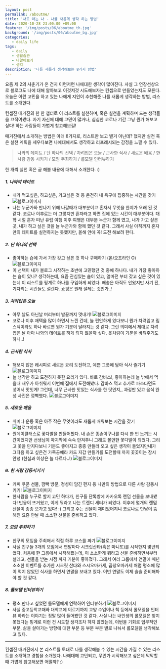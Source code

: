 ```yaml
---
layout: post
permalink: /aboutme/
title: '새로 아는 나 - 나를 새롭게 생각 하는 방법'
date: 2020-10-28 23:00:00 +09:00
feature: '/img/posts/06/aboutme_th.jpg'
background: '/img/posts/06/aboutme_bg.jpg'
categories:
   - daily life
tags:
   - daily
   - 생활습관
   - 나알아보기
   - 생각
description: '나를 새롭게 생각해보는 8가지 방법'
---
```

요즘 제 2의 사춘기가 온 건지 이런저런 나에대한 생각이 많아진다. 사실 그 연장선상으로 블로그도 나에 대해 알아보고 이것저것 시도해보자는 컨셉으로 만들었는지도 모른다. 오늘은 이런 고민을 하고 있는 나에게 지인이 추천해준 나를 새롭게 생각하는 방법, 리스트를 소개한다.

컨셉진 매거진의 한 한 챕터로 이 리스트를 실천하며, 혹은 실천을 계획하며 드는 생각들을 끄적여봤다. 자기 자신에 대해 고민이 많거나, 심심한 코로나 기간 그냥 뭔가 해보고 싶다! 하는 사람들이 가볍게 참고해보길!

매거진에서 소개하는 방법은 아래 8가지로, 리스트만 보고 별거 아닌데? 했지만 실천 혹은 실천 계획을 세우다보면 나에대해서도 생각하고 리프레시되는 감정을 느낄 수 있다.


>나와의 데이트 / 단 하나의 선택 / 차려입은 오늘 / 근사한 식사 /
새로운 배움 / 한 사람 감동 시키기 / 모임 주최하기 / 롤모델 인터뷰하기

한 개씩 실천 혹은 곧 해볼 내용에 대해서 소개한다. :)

##### 1. 나와의 데이트

- 내가 먹고싶은, 하고싶은, 가고싶은 것 등 온전히 내 욕구에 집중하는 시간을 갖기
![블로그이미지](/img/posts/06/aboutme-1.jpg)
- 나는 누군가와 만나기 위해 나갈때가 대부분이고 혼자서 무엇을 한지가 오래 된 것 같다. 코로나 이후로는 더 그렇지만 혼자라고 하면 집에 있는 시간이 대부분이다. 대학 시절 혼자 떠난 유럽 여행 이후 여행은 대부분 누군가 함께 였고, 내가 가고 싶은 곳, 내가 하고 싶은 것을 늘 누군가와 함께 했던 것 같다. 그래서 사실 아직까지 혼자만의 데이트를 실천하지는 못했지만, 올해 안에 꼭! 도전 해보려 한다.



##### 2. 단 하나의 선택

- 좋아하는 숍에 가서 가장 갖고 싶은 것 하나 구매하기 (온/오프라인 O)
![블로그이미지](/img/posts/06/aboutme-2.jpg)
- 이 선택이 내가 블로그 시작하는 초반에 고민했던 것 중에 하나다. 내가 가장 좋아하는 숍이 있나? 생각하는데, 요즘 관심있는 숍이 있고, 얼마전 부터 갖고 싶은 것이 있는데 이 리스트를 핑계로 하나를 구입하게 되었다. 배송은 아직도 안왔지만 사기 전, 기다리는 시간들도 설렌다. 쇼핑은 원래 설레는 것인가..!



##### 3. 차려입은 오늘

- 아무 날도 아닌날 머리부터 발끝까지 멋내기!
![블로그이미지](/img/posts/06/aboutme-3.jpg)
- 코로나 이후 재택을 많이 하면서 느낀 건데, 늘 편안하게 있다보니 뭔가 차려입고 립스틱이라도 하나 바르면 뭔가 기분이 달라지는 것 같다. 그런 의미에서 제대로 차려입은 날 아마 나와의 데이트를 하게 되지 않을까 싶다. 옷차림이 기분을 바꿔주기도 하니..!



##### 4. 근사한 식사

- 해보지 않은 레시피로 새로운 요리 도전하고, 예쁜 그릇에 담아 식사 즐기기
![블로그이미지](/img/posts/06/aboutme-4.jpg)
- 늘 생각만 하고 도전하지 못한 요리가 있다. 바로 감바스!, 좋아하는데 늘 밖에서 먹을때 새우가 아쉬워서 이번에 집에서 도전해봤다. 감바스 먹고 추가로 파스타면도 넣어서 맛잇게! 그런데, 너무 근사한 맛있는 식사를 한 탓인지,, 과정만 있고 음식 완성 사진은 깜빡했다.
![블로그이미지](/img/posts/06/aboutme-4-2.jpg)



##### 5. 새로운 배움

- 취미나 운동 혹은 아주 작은 무엇이라도 새롭게 배워보는 시간을 갖기
![블로그이미지](/img/posts/06/aboutme-5.jpg)
- 원데이클래스로 꽃다발을 만들어봤다. 내 손은 똥손이구나를 다시 한 번 느끼는 시간이었지만 선생님이 마지막에 슥슥 만져주니 그래도 볼만한 꽃다발이 되었다. 그리고 꽃을 만지다보니 기분도 좋아지고 종종 만들러 오고 싶은 생각이 들었지만내가 그다음 하고 싶은건 가죽공예라 카드 지갑 만들기를 도전할때 까지 꽃꽂이는 잠시 안녕 (현실과 이상은 늘 다르다..!)
![블로그이미지](/img/posts/06/aboutme-5-2_.jpg)



##### 6. 한 사람 감동시키기

- 커피 쿠폰 선물, 깜빡 방문, 정성이 담긴 편지 등 나만의 방법으로 다른 사람 감동시키기!
![블로그이미지](/img/posts/06/aboutme-6.jpg)
- 한사람을 누구로 할지 고민 하다가, 친구들 단톡방에 카카오톡 랜덤 선물을 보내봤다! 반응이 뜨거웠고, 이게 뭐라고 나는 트렌디 세터가 되었다. 이후에 몇개의 랜덤 선물이 종종 오가고 있다! :) 그리고 주는 선물이 재미있어지니 코로나로 만남이 뜸해진 요즘 만날 때 소소한 선물을 준비하고 있다.



##### 7. 모임 주최하기

- 친구의 모임을 주최해서 직접 하루 코스를 짜기
![블로그이미지](/img/posts/06/aboutme-7.jpg)
- 사실 친구들 3개의 모임에서 연말마다 시크릿산타(혹은 마니또)를 시작한지 몇년되었다. 처음에 한 그룹에서 시작해봤는데, 이 소소한게 뭐라고 선물 준비하면서부터 설레고,  선물을 받는 시점 까지 기분이 좋아졌다. 그래서 여러 그룹에서 연말에 매년 소소한 이벤트를 추가한 시크릿 산타와 스시오마카세, 곱창오마카세 처럼 평소에 많이 먹지 않았던 식사를 하면서 연말을 보내고 있다. 이번 연말도 이제 슬슬 준비해봐야 할 것 같다.



##### 8. 롤모델 인터뷰하기

- 평소 만나고 싶었던 롤모델에게 연락하여 인터뷰하기
![블로그이미지](/img/posts/06/aboutme-8.jpg)
- 사실 중고등학교때와 대학교에 이르기까지 교양 수업이나 책 등에서 롤모델을 인터뷰 하라는 이야기는 정말 많이 들어봤던 것 같다. 사실 나는 내인생의 롤모델은 찾지 못했다는 핑계로 이런 건 시도할 생각조차 하지 않았는데, 이번을 기회로 업무적인 부분, 삶을 살아가는 방향에 대한 부분 등 부분 부분 별로 나눠서 롤모델을 생각해보고 있다.


***

컨셉진 매거진에서 본 리스트를 토대로 나를 생각해볼 수 있는 시간을 가질 수 있는 리스트를 소개하고 경험을 소개했다. 나에대해 고민되고, 무언가 시작해보고 싶은데 막막할 때 가볍게 참고해보면 어떨까? :)

